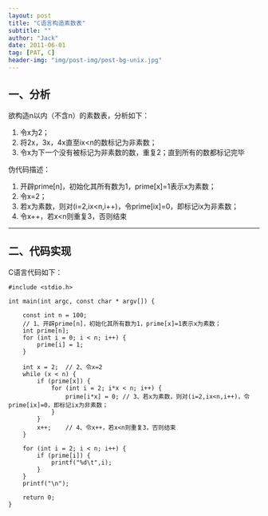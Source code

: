 ```yaml
---
layout: post
title: "C语言构造素数表"
subtitle: ""
author: "Jack"
date: 2011-06-01
tag: [PAT, C]
header-img: "img/post-img/post-bg-unix.jpg"
---
```


## 一、分析
欲构造n以内（不含n）的素数表，分析如下：

1. 令x为2；
2. 将2x，3x，4x直至ix<n的数标记为非素数；
3. 令x为下一个没有被标记为非素数的数，重复2；直到所有的数都标记完毕

伪代码描述：

1. 开辟prime[n]，初始化其所有数为1，prime[x]=1表示x为素数；
2. 令x=2；
3. 若x为素数，则对(i=2,ix<n,i++)，令prime[ix]=0，即标记ix为非素数；
4. 令x++，若x<n则重复3，否则结束

---

## 二、代码实现
C语言代码如下：

```
#include <stdio.h>  
  
int main(int argc, const char * argv[]) {  
  
    const int n = 100;  
    // 1、开辟prime[n]，初始化其所有数为1，prime[x]=1表示x为素数；  
    int prime[n];  
    for (int i = 0; i < n; i++) {  
        prime[i] = 1;  
    }  
      
    int x = 2;  // 2、令x=2  
    while (x < n) {  
        if (prime[x]) {  
            for (int i = 2; i*x < n; i++) {  
                prime[i*x] = 0; // 3、若x为素数，则对(i=2,ix<n,i++)，令prime[ix]=0，即标记ix为非素数；  
            }  
        }  
        x++;    // 4、令x++，若x<n则重复3，否则结束  
    }  
  
    for (int i = 2; i < n; i++) {  
        if (prime[i]) {  
            printf("%d\t",i);  
        }  
    }  
    printf("\n");  
      
    return 0;  
}  

```